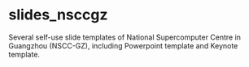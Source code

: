 # slides_nsccgz
Several self-use slide templates of National Supercomputer Centre in Guangzhou (NSCC-GZ), including Powerpoint template and Keynote template.
